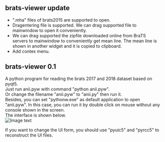 ## brats-viewer update 
* ".mha" files of brats2015 are supported to open.
* Dragentering file is supported. We can drag supported file to mainwindow to open it conveniently.
* We can drag supported the zipfile downloaded online from BraTS servers to mainwindow to conveniently get mean line. The mean line is shown in another widget and it is copied  to clipboard.
* Add contex menu.

## brats-viewer  0.1 
A python program for reading the brats 2017 and 2018 dataset based on pyqt5.  
Just run anii.pyw with command "python anii.pyw".  
Or change the filename "anii.pyw" to "anii.py" then run it.  
Besides, you can set "pythonw.exe" as default application to open "anii.pyw". In this case, you can run it by double click on mouse without any console shown in the screen.  
The interface is shown below.  
![Image text](https://github.com/ihuanggh/brats17-viewer/blob/master/source/interface.png)

If you want to change the UI form, you should use "pyuic5" and "pyrcc5" to reconstruct the UI files.